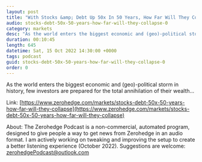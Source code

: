 ```yaml
---
layout: post
title: "With Stocks &amp; Debt Up 50x In 50 Years, How Far Will They Collapse?"
audio: stocks-debt-50x-50-years-how-far-will-they-collapse-0
category: markets
desc: "As the world enters the biggest economic and (geo)-political storm in history, few investors are prepared for the total annihilation of their wealth..."
duration: 00:10:45
length: 645
datetime: Sat, 15 Oct 2022 14:30:00 +0000
tags: podcast
guid: stocks-debt-50x-50-years-how-far-will-they-collapse-0
order: 0
---
```

As the world enters the biggest economic and (geo)-political storm in history, few investors are prepared for the total annihilation of their wealth...

Link: [https://www.zerohedge.com/markets/stocks-debt-50x-50-years-how-far-will-they-collapse](https://www.zerohedge.com/markets/stocks-debt-50x-50-years-how-far-will-they-collapse)

About: The Zerohedge Podcast is a non-commercial, automated program, designed to give people a way to get news from Zerohedge in an audio format.  I am actively working on tweaking and improving the setup to create a better listening experience (October 2022).  Suggestions are welcome: [zerohedgePodcast@outlook.com](mailto:zerohedgePodcast@outlook.com)